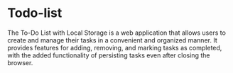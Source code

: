 # Todo-list
The To-Do List with Local Storage is a web application that allows users to create and manage their tasks in a convenient and organized manner. It provides features for adding, removing, and marking tasks as completed, with the added functionality of persisting tasks even after closing the browser.
